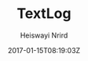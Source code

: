 ---
title: "TextLog"
github: https://github.com/heiswayi/textlog
demo: https://heiswayi.github.io/textlog/
author: Heiswayi Nrird

ssg:
  - Jekyll
cms:
  - No Cms
date: 2017-01-15T08:19:03Z
github_branch: gh-pages
description: "Minimalist, lefty-style Jekyll theme designed for documentation based blog."
stale: true
---